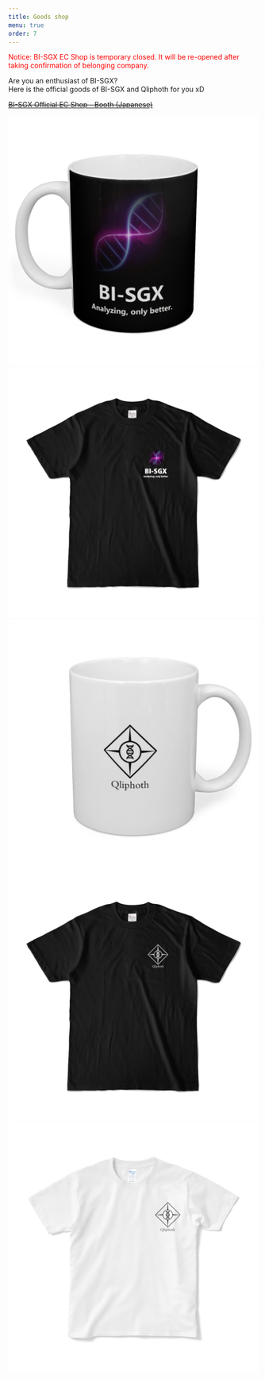 ```yaml
---
title: Goods shop
menu: true
order: 7
---
```


<font color="red">Notice: BI-SGX EC Shop is temporary closed. It will be re-opened after taking confirmation of belonging company.</font>

Are you an enthusiast of BI-SGX?  
Here is the official goods of BI-SGX and Qliphoth for you xD

[~~BI-SGX Official EC Shop - Booth (Japanese)~~](https://bi-sgx.booth.pm/)

![photo](/assets/img/goods1.jpg)![photo](/assets/img/goods2.jpg) 
![photo](/assets/img/goods3.jpg)![photo](/assets/img/goods4.jpg) 
![photo](/assets/img/goods5.jpg) 
